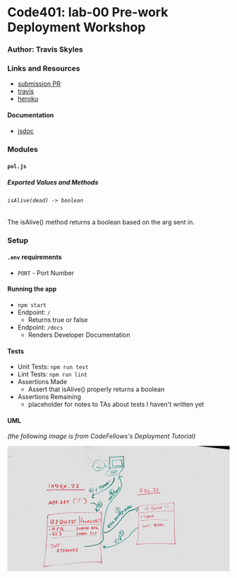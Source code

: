 # Code401: lab-00 Pre-work Deployment Workshop

### Author: Travis Skyles

### Links and Resources
* [submission PR](https://github.com/tskyles/401-lab-00/pull/1)
* [travis](https://travis-ci.com/tskyles/401-lab-00/jobs/286721129)
* [heroku](https://tskyles-401-lab-00.herokuapp.com/)

#### Documentation
* [jsdoc](https://nataliealway-lab-00.herokuapp.com/docs/)

### Modules
#### `pol.js`
##### Exported Values and Methods

###### `isAlive(dead) -> boolean`
The isAlive() method returns a boolean based on the arg sent in.

### Setup
#### `.env` requirements
* `PORT` - Port Number

#### Running the app
* `npm start`
* Endpoint: `/`
  * Returns true or false
* Endpoint: `/docs`
  * Renders Developer Documentation
  
#### Tests
* Unit Tests: `npm run test`
* Lint Tests: `npm run lint`
* Assertions Made
  * Assert that isAlive() properly returns a boolean
* Assertions Remaining
  * placeholder for notes to TAs about tests I haven't written yet

#### UML  
*(the following image is from CodeFellows's Deployment Tutorial)*

![UML Diagram](whiteboard.jpg)